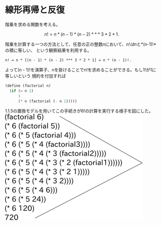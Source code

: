 # 線形再帰と反復
階乗を求める関数を考える。  

```math
n! = n * (n - 1) * (n - 2) *** 3 * 2 * 1.
```

階乗を計算する一つの方法として、任意の正の整数*n*において、*n!*は*n*と*(n-1)!*の積に等しい、
という観察結果を利用する。

```maath
n! = n * [(n - 1) * (n - 2) *** 3 * 2 * 1] = n * (n - 1)!.
```

よって(n - 1)!を演算子、nを掛けることでn!を求めることができる。もし1!が1に等しいという
規約を付加すれば

```Scheme
(define (factorial n)
  (if (= n 1)
      1
      (* n (factorial (- n 1)))))
```

1.1.5の置換モデルを用いてこの手続きが6!の計算を実行する様子を図にした。
![Figure1.3](./Figure1.3.png "Figure1.3")



